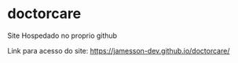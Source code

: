 # doctorcare

Site Hospedado no proprio github

Link para acesso do site: https://jamesson-dev.github.io/doctorcare/
